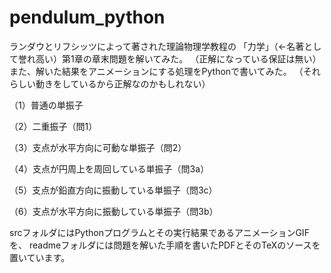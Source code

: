 # pendulum_python
ランダウとリフシッツによって著された理論物理学教程の
「力学」（←名著として誉れ高い）第1章の章末問題を解いてみた。
（正解になっている保証は無い）
また、解いた結果をアニメーションにする処理をPythonで書いてみた。
（それらしい動きをしているから正解なのかもしれない）

（1）普通の単振子

（2）二重振子（問1）

（3）支点が水平方向に可動な単振子（問2）

（4）支点が円周上を周回している単振子（問3a）

（5）支点が鉛直方向に振動している単振子（問3c）

（6）支点が水平方向に振動している単振子（問3b）

srcフォルダにはPythonプログラムとその実行結果であるアニメーションGIFを、
readmeフォルダには問題を解いた手順を書いたPDFとそのTeXのソースを置いています。

